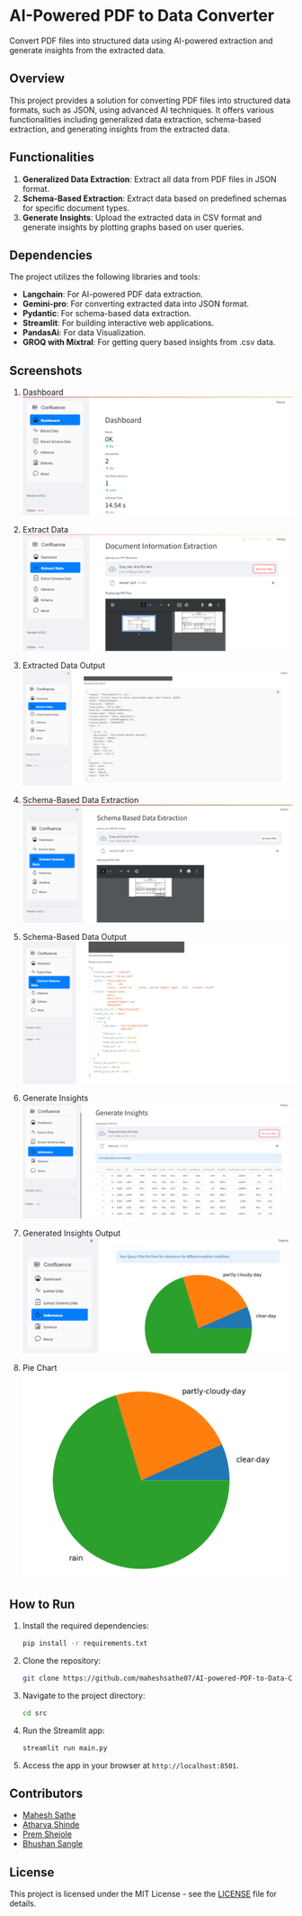 # AI-Powered PDF to Data Converter

Convert PDF files into structured data using AI-powered extraction and generate insights from the extracted data.

## Overview

This project provides a solution for converting PDF files into structured data formats, such as JSON, using advanced AI techniques. It offers various functionalities including generalized data extraction, schema-based extraction, and generating insights from the extracted data.

## Functionalities

1. **Generalized Data Extraction**: Extract all data from PDF files in JSON format.
2. **Schema-Based Extraction**: Extract data based on predefined schemas for specific document types.
3. **Generate Insights**: Upload the extracted data in CSV format and generate insights by plotting graphs based on user queries.

## Dependencies

The project utilizes the following libraries and tools:

- **Langchain**: For AI-powered PDF data extraction.
- **Gemini-pro**: For converting extracted data into JSON format.
- **Pydantic**: For schema-based data extraction.
- **Streamlit**: For building interactive web applications.
- **PandasAi**: For data Visualization.
- **GROQ with Mixtral**: For getting query based insights from .csv data.

## Screenshots

1. Dashboard
   ![Dashboard](src/screenshots/Dashboard.png)

2. Extract Data
   ![Extract Data](src/screenshots/Extract_Data.png)

3. Extracted Data Output
   ![Extracted Data Output](src/screenshots/Extract_Data_output.png)

4. Schema-Based Data Extraction
   ![Schema-Based Data Extraction](src/screenshots/Extract_Schema_Based_data.png)

5. Schema-Based Data Output
   ![Schema-Based Data Output](src/screenshots/Extract_Schema_Based_Data_output.png)

6. Generate Insights
   ![Generate Insights](src/screenshots/Generate_insights.png)

7. Generated Insights Output
   ![Generated Insights Output](src/screenshots/Generate_insights_output.png)

8. Pie Chart
   ![Pie Chart](src/screenshots/Pie_Chart.png)

## How to Run

1. Install the required dependencies:

   ```bash
   pip install -r requirements.txt
   ```

2. Clone the repository:

   ```bash
   git clone https://github.com/maheshsathe07/AI-powered-PDF-to-Data-Converter.git
   ```

3. Navigate to the project directory:

   ```bash
   cd src
   ```

4. Run the Streamlit app:

   ```bash
   streamlit run main.py
   ```

5. Access the app in your browser at `http://localhost:8501`.

## Contributors

- [Mahesh Sathe](https://github.com/maheshsathe07)
- [Atharva Shinde](https://github.com/auth-02)
- [Prem Shejole](https://github.com/shejoleprem)
- [Bhushan Sangle](https://github.com/Goddivinein)


## License

This project is licensed under the MIT License - see the [LICENSE](LICENSE) file for details.
